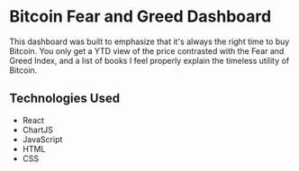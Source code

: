 # Bitcoin Fear and Greed Dashboard
This dashboard was built to emphasize that it's always the right time to buy Bitcoin. You only get a YTD view of the price contrasted with the Fear and Greed Index, and a list of books I feel properly explain the timeless utility of Bitcoin.

## Technologies Used
* React
* ChartJS
* JavaScript
* HTML
* CSS